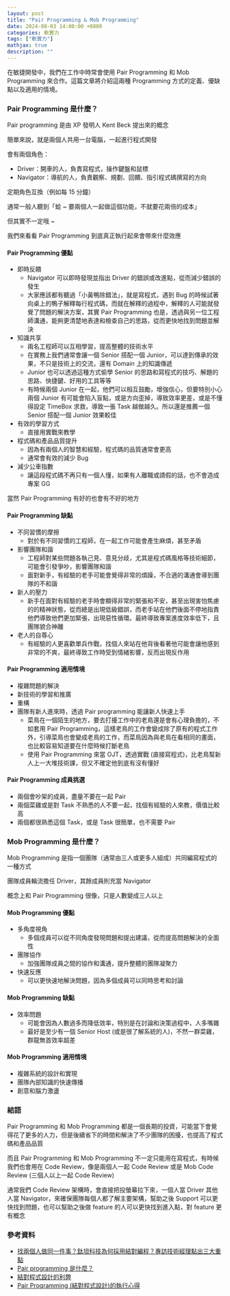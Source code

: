 ```yaml
---
layout: post
title: "Pair Programming & Mob Programming"
date: 2024-08-03 14:00:00 +0800
categories: 軟實力
tags: ["軟實力"]
mathjax: true
description: ""
---
```


在敏捷開發中，我們在工作中時常會使用 Pair Programming 和 Mob Programming 來合作。這篇文章將介紹這兩種 Programming 方式的定義、優缺點以及適用的情境。

### Pair Programming 是什麼？

Pair programming 是由 XP 發明人 Kent Beck 提出來的概念

簡單來說，就是兩個人共用一台電腦，一起進行程式開發

會有兩個角色：

- Driver：開車的人，負責寫程式，操作鍵盤和鼠標
- Navigator：導航的人，負責觀察、規劃、回饋、指引程式碼撰寫的方向

定期角色互換（例如每 15 分鐘）

通常一般人聽到「蛤 ~ 要兩個人一起做這個功能，不就要花兩倍的成本」

但其實不一定哦 ~

我們來看看 Pair Programming 到底真正執行起來會帶來什麼效應

#### Pair Programming 優點

- 即時反饋
    - Navigator 可以即時發現並指出 Driver 的錯誤或改進點，從而減少錯誤的發生
    - 大家應該都有聽過「小黃鴨除錯法」，就是寫程式，遇到 Bug 的時候試著向桌上的鴨子解釋每行程式碼，而就在解釋的過程中，解釋的人可能就發覺了問題的解決方案，其實 Pair Programming 也是，透過與另一位工程師溝通，能夠更清楚地表達和檢查自己的思路，從而更快地找到問題並解決
- 知識共享
    - 兩名工程師可以互相學習，提高整體的技術水平
    - 在實務上我們通常會讓一個 Senior 搭配一個 Junior，可以達到傳承的效果，不只是技術上的交流，還有 Domain 上的知識傳遞
    - Junior 也可以透過這種方式偷學 Senior 的思路和寫程式的技巧、解題的思路、快捷鍵、好用的工具等等
    - 有時候兩個 Junior 在一起，他們可以相互鼓勵，增強信心，但要特別小心兩個 Junior 有可能會陷入盲點，或是方向歪掉，導致效率更差，或是不懂得設定 TimeBox 求救，導致一張 Task 越做越久。所以還是推薦一個 Senior 搭配一個 Junior 效果較佳
- 有效的學習方式
    - 直接用實戰來教學
- 程式碼和產品品質提升
    - 因為有兩個人的智慧和經驗，程式碼的品質通常會更高
    - 通常會有效的減少 Bug
- 減少公車指數
    - 讓這段程式碼不再只有一個人懂，如果有人離職或請假的話，也不會造成專案 GG

當然 Pair Programming 有好的也會有不好的地方

#### Pair Programming 缺點

- 不同習慣的摩擦
    - 對於有不同習慣的工程師，在一起工作可能會產生麻煩，甚至矛盾
- 影響團隊和諧
    - 工程師對某些問題各執己見、意見分歧，尤其是程式碼風格等技術細節，可能會引發爭吵，影響團隊和諧
    - 面對新手，有經驗的老手可能會覺得非常的煩躁，不合適的溝通會導到團隊的不和諧
- 新人的壓力
    - 新手在面對有經驗的老手時會顯得非常的緊張和不安，甚至出現害怕焦慮的的精神狀態，從而總是出現低級錯誤，而老手站在他們後面不停地指責他們導致他們更加緊張，出現惡性循環。最終導致專案進度效率低下，且團隊貌合神離
- 老人的自尊心
    - 有經驗的人更喜歡單兵作戰，找個人來站在他背後看著他可能會讓他感到非常的不爽，最終導致工作時受到情緒影響，反而出現反作用

#### Pair Programming 適用情境

- 複雜問題的解決
- 新技術的學習和推廣
- 重構
- 團隊有新人進來時，透過 Pair programming 能讓新人快速上手
    - 菜鳥在一個陌生的地方，要去打擾工作中的老鳥還是會有心理負擔的，不如套用 Pair Programming，這樣老鳥的工作會變成除了原有的程式工作外，引導菜鳥也會變成老鳥的工作，而菜鳥因為與老鳥在看相同的畫面，也比較容易知道要在什麼時候打斷老鳥
    - 使用 Pair Programming 來當 OJT，透過實戰 (直接寫程式)，比老鳥幫新人上一大堆技術課，但又不確定他到底有沒有懂好

#### Pair Programming 成員挑選

- 兩個會吵架的成員，盡量不要在一起 Pair
- 兩個菜雞或是對 Task 不熟悉的人不要一起，找個有經驗的人來教，價值比較高
- 兩個都很熟悉這個 Task，或是 Task 很簡單，也不需要 Pair

### Mob Programming 是什麼？

Mob Programming 是指一個團隊（通常由三人或更多人組成）共同編寫程式的一種方式

團隊成員輪流擔任 Driver，其餘成員則充當 Navigator

概念上和 Pair Programming 很像，只是人數變成三人以上


#### Mob Programming 優點

- 多角度視角
    - 多個成員可以從不同角度發現問題和提出建議，從而提高問題解決的全面性
- 團隊協作
    - 加強團隊成員之間的協作和溝通，提升整體的團隊凝聚力
- 快速反應
    - 可以更快速地解決問題，因為多個成員可以同時思考和討論

#### Mob Programming 缺點

- 效率問題
    - 可能會因為人數過多而降低效率，特別是在討論和決策過程中，人多嘴雜
    - 最好是至少有一個 Senior Host (或是很了解系統的人)，不然一群菜雞，群龍無首效率超差

#### Mob Programming 適用情境

- 複雜系統的設計和實現
- 團隊內部知識的快速傳播
- 創意和腦力激盪

### 結語

Pair Programming 和 Mob Programming 都是一個長期的投資，可能當下會覺得花了更多的人力，但是後續省下的時間和解決了不少團隊的困擾，也提高了程式碼和產品品質

而且 Pair Programming 和 Mob Programming 不一定只能用在寫程式，有時候我們也會用在 Code Review，像是兩個人一起 Code Review 或是 Mob Code Review (三個人以上一起 Code Review)

通常我們 Code Review 架構時，會直接把投螢幕拉下來，一個人當 Driver 其他人當 Navigator，來確保團隊每個人都了解主要架構，幫助之後 Support 可以更快找到問題，也可以幫助之後做 feature 的人可以更快找到進入點，對 feature 更有概念

### 參考資料

- [找兩個人做同一件事？鈦坦科技為何採用結對編程？專訪技術經理點出三大重點](https://medium.com/titansoft/%E6%89%BE%E5%85%A9%E5%80%8B%E4%BA%BA%E5%81%9A%E5%90%8C%E4%B8%80%E4%BB%B6%E4%BA%8B-%E5%A4%96%E5%95%86%E8%BB%9F%E9%AB%94%E5%85%AC%E5%8F%B8%E7%82%BA%E4%BD%95%E6%8E%A1%E7%94%A8%E7%B5%90%E5%B0%8D%E7%B7%A8%E7%A8%8B-%E5%B0%88%E8%A8%AA%E6%8A%80%E8%A1%93%E7%B6%93%E7%90%86%E9%BB%9E%E5%87%BA%E4%B8%89%E5%A4%A7%E9%87%8D%E9%BB%9E-3ed9ebcbf3e1)
- [Pair programming 是什麼？](https://medium.com/pm%E7%9A%84%E7%94%9F%E7%94%A2%E5%8A%9B%E5%B7%A5%E5%85%B7%E7%AE%B1/pair-programming-%E6%98%AF%E4%BB%80%E9%BA%BC-d4fffa7f0466)
- [結對程式設計的利弊](https://coolshell.cn/articles/16.html)
- [Pair Programming (結對程式設計)的執行心得](https://akuma1.pixnet.net/blog/post/358886316#comment-1986381)